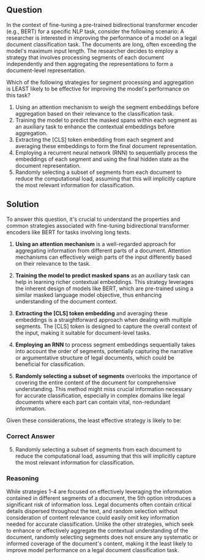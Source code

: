 ## Question
In the context of fine-tuning a pre-trained bidirectional transformer encoder (e.g., BERT) for a specific NLP task, consider the following scenario: A researcher is interested in improving the performance of a model on a legal document classification task. The documents are long, often exceeding the model's maximum input length. The researcher decides to employ a strategy that involves processing segments of each document independently and then aggregating the representations to form a document-level representation. 

Which of the following strategies for segment processing and aggregation is LEAST likely to be effective for improving the model's performance on this task?

1. Using an attention mechanism to weigh the segment embeddings before aggregation based on their relevance to the classification task.
2. Training the model to predict the masked spans within each segment as an auxiliary task to enhance the contextual embeddings before aggregation.
3. Extracting the [CLS] token embedding from each segment and averaging these embeddings to form the final document representation.
4. Employing a recurrent neural network (RNN) to sequentially process the embeddings of each segment and using the final hidden state as the document representation.
5. Randomly selecting a subset of segments from each document to reduce the computational load, assuming that this will implicitly capture the most relevant information for classification.

## Solution

To answer this question, it's crucial to understand the properties and common strategies associated with fine-tuning bidirectional transformer encoders like BERT for tasks involving long texts. 

1. **Using an attention mechanism** is a well-regarded approach for aggregating information from different parts of a document. Attention mechanisms can effectively weigh parts of the input differently based on their relevance to the task.
   
2. **Training the model to predict masked spans** as an auxiliary task can help in learning richer contextual embeddings. This strategy leverages the inherent design of models like BERT, which are pre-trained using a similar masked language model objective, thus enhancing understanding of the document context.
   
3. **Extracting the [CLS] token embedding** and averaging these embeddings is a straightforward approach when dealing with multiple segments. The [CLS] token is designed to capture the overall context of the input, making it suitable for document-level tasks.
   
4. **Employing an RNN** to process segment embeddings sequentially takes into account the order of segments, potentially capturing the narrative or argumentative structure of legal documents, which could be beneficial for classification.
   
5. **Randomly selecting a subset of segments** overlooks the importance of covering the entire content of the document for comprehensive understanding. This method might miss crucial information necessary for accurate classification, especially in complex domains like legal documents where each part can contain vital, non-redundant information.

Given these considerations, the least effective strategy is likely to be:

### Correct Answer
5. Randomly selecting a subset of segments from each document to reduce the computational load, assuming that this will implicitly capture the most relevant information for classification.

### Reasoning
While strategies 1-4 are focused on effectively leveraging the information contained in different segments of a document, the 5th option introduces a significant risk of information loss. Legal documents often contain critical details dispersed throughout the text, and random selection without consideration of content relevance could easily omit key information needed for accurate classification. Unlike the other strategies, which seek to enhance or effectively aggregate the contextual understanding of the document, randomly selecting segments does not ensure any systematic or informed coverage of the document's content, making it the least likely to improve model performance on a legal document classification task.